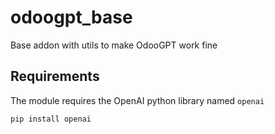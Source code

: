 # odoogpt_base

Base addon with utils to make OdooGPT work fine


## Requirements

The module requires the OpenAI python library named `openai`
```
pip install openai
```
